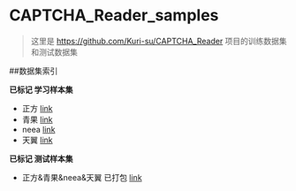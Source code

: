 # CAPTCHA_Reader_samples

> 这里是 https://github.com/Kuri-su/CAPTCHA_Reader 项目的训练数据集和测试数据集

##数据集索引

**已标记 学习样本集**

* 正方 [link](https://github.com/Kurisu-A/CAPTCHA_Reader_samples/blob/master/sample/StudySamples/ZhengFang/ZhengFang.zip)
* 青果 [link](https://github.com/Kurisu-A/CAPTCHA_Reader_samples/blob/master/sample/StudySamples/QinGuo/QinGuo.zip)
* neea [link](https://github.com/Kurisu-A/CAPTCHA_Reader_samples/blob/master/sample/StudySamples/neea.edu.cn/neea.edu.cn.zip)
* 天翼 [link](https://github.com/Kurisu-A/CAPTCHA_Reader_samples/blob/master/sample/StudySamples/TianYi/TianYi.zip)

**已标记 测试样本集**
* 正方&青果&neea&天翼 已打包 [link](https://github.com/Kurisu-A/CAPTCHA_Reader_samples/blob/master/sample/TestSamples/TestSamples.zip)

